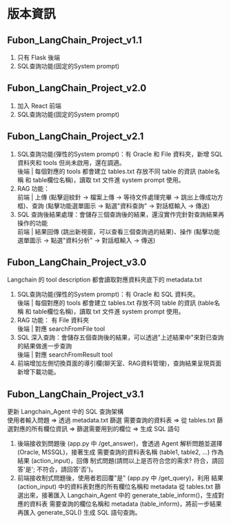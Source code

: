 # 版本資訊
## Fubon_LangChain_Project_v1.1 
1. 只有 Flask 後端
2. SQL查詢功能(固定的System prompt)
## Fubon_LangChain_Project_v2.0
1. 加入 React 前端
2. SQL查詢功能(固定的System prompt)
## Fubon_LangChain_Project_v2.1 
1. SQL查詢功能(彈性的System prompt)：有 Oracle 和 File 資料夾，新增 SQL 資料夾和 tools 但尚未啟用，還在調適。<br>
   後端 | 每個對應的 tools 都會建立 tables.txt 存放不同 table 的資訊 (table名稱 和 table欄位名稱)，讀取 txt 文件進 system prompt 使用。<br>
2. RAG 功能：<br>
   前端 | 上傳 (點擊迴紋針 -> 檔案上傳 -> 等待文件處理完畢 -> 跳出上傳成功方框)、查詢 (點擊功能選單圖示 -> 點選"資料查詢" -> 對話框輸入 -> 傳送)<br>
3. SQL 查詢後結果處理：會儲存三個查詢後的結果，還沒實作完針對查詢結果再操作的功能<br>
   前端 | 結果回傳 (跳出新視窗，可以查看三個查詢過的結果)、操作 (點擊功能選單圖示 -> 點選"資料分析" -> 對話框輸入 -> 傳送)<br>

## Fubon_LangChain_Project_v3.0 
Langchain 的 tool description 都會讀取對應資料夾底下的 metadata.txt
1. SQL查詢功能(彈性的System prompt)：有 Oracle 和 SQL 資料夾。<br>
   後端 | 每個對應的 tools 都會建立 tables.txt 存放不同 table 的資訊 (table名稱 和 table欄位名稱)，讀取 txt 文件進 system prompt 使用。<br>
2. RAG 功能： 有 File 資料夾<br>
   後端 | 對應 searchFromFile tool
3. SQL 深入查詢：會儲存五個查詢後的結果，可以透過"上述結果中"來對已查詢的結果做進一步查詢<br>
   後端 | 對應 searchFromResult tool
4. 前端增加左側切換頁面的導引欄(聊天室、RAG資料管理)，查詢結果呈現頁面新增下載功能。

## Fubon_LangChain_Project_v3.1
更新 Langchain_Agent 中的 SQL 查詢架構 <br>
使用者輸入問題 => 透過 metadata.txt 篩選 需要查詢的資料表 => 從 tables.txt 篩選對應的所有欄位資訊 => 篩選需要用到的欄位 => 生成 SQL 語句<br>
1. 後端接收到問題後 (app.py 中 /get_answer)，會透過 Agent 解析問題並選擇 (Oracle, MSSQL)，接著生成 需要查詢的資料表名稱 (table1, table2, ...) 作為結果 (action_input)，回傳 制式問題(請問以上是否符合您的需求? 符合，請回答'是'; 不符合，請回答'否')。
2. 前端接收制式問題後，使用者若回覆"是" (app.py 中 /get_query)，利用 結果 (action_input) 中的資料表對應的所有欄位名稱和 metadata 從 tables.txt 篩選出來，接著匯入 Langchain_Agent 中的 generate_table_inform()，生成對應的資料表 需要查詢的欄位名稱和 metadata (table_inform)，將前一步結果再匯入 generate_SQL() 生成 SQL 語句查詢。
